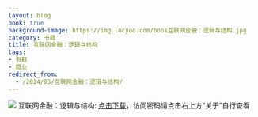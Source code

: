 ```yaml
---
layout: blog
book: true
background-image: https://img.locyoo.com/book互联网金融：逻辑与结构.jpg
category: 书籍
title: 互联网金融：逻辑与结构
tags:
- 书籍
- 商业
redirect_from:
  - /2024/03/互联网金融：逻辑与结构/
---
```

![](https://img.locyoo.com/book互联网金融：逻辑与结构.jpg)
互联网金融：逻辑与结构: <a name = "ref1" href="https://url18.ctfile.com/f/50983618-1345418569-09ab7c?p=3619">点击下载</a>，访问密码请点击右上方“关于”自行查看